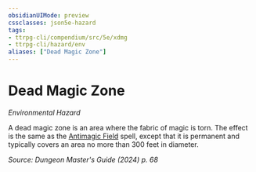 ```yaml
---
obsidianUIMode: preview
cssclasses: json5e-hazard
tags:
- ttrpg-cli/compendium/src/5e/xdmg
- ttrpg-cli/hazard/env
aliases: ["Dead Magic Zone"]
---
```

# Dead Magic Zone
*Environmental Hazard*  

A dead magic zone is an area where the fabric of magic is torn. The effect is the same as the [Antimagic Field](Misc%20Files/CLI/compendium/spells/antimagic-field-xphb.md) spell, except that it is permanent and typically covers an area no more than 300 feet in diameter.

*Source: Dungeon Master's Guide (2024) p. 68*